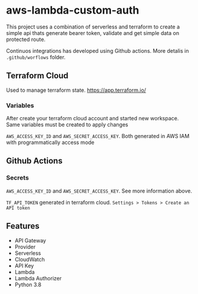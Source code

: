 # aws-lambda-custom-auth

This project uses a combination of serverless and terraform to create a simple api thats generate
bearer token, validate and get simple data on protected route.

Continuos integrations has developed using Github actions. More detalis in `.github/worflows` folder.

## Terraform Cloud

Used to manage terraform state. https://app.terraform.io/

### Variables

After create your terraform cloud account and started new workspace. Same variables must be created to apply changes


`AWS_ACCESS_KEY_ID` and `AWS_SECRET_ACCESS_KEY`. Both generated in AWS IAM with programmatically access mode

## Github Actions


### Secrets

`AWS_ACCESS_KEY_ID` and `AWS_SECRET_ACCESS_KEY`. See more information above.


`TF_API_TOKEN` generated in terraform cloud. `Settings > Tokens > Create an API token`


## Features

- API Gateway
- Provider
- Serverless
- CloudWatch
- API Key
- Lambda
- Lambda Authorizer
- Python 3.8
